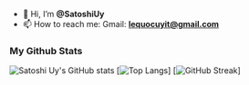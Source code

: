 - 👋 Hi, I’m **@SatoshiUy**
- 📫 How to reach me: Gmail: **lequocuyit@gmail.com**

### My Github Stats
![Satoshi Uy's GitHub stats](https://github-readme-stats.vercel.app/api?username=UyLeQuoc&theme=tokyonight)
[![Top Langs](https://github-readme-stats.vercel.app/api/top-langs/?username=UyLeQuoc)]
[![GitHub Streak](https://github-readme-streak-stats.herokuapp.com?user=UyLeQuoc&theme=dark&mode=weekly&background=1A1B27&sideLabels=38BDAE&dates=38BDAE&sideNums=5F8BD5&currStreakNum=5F8BD5)]
